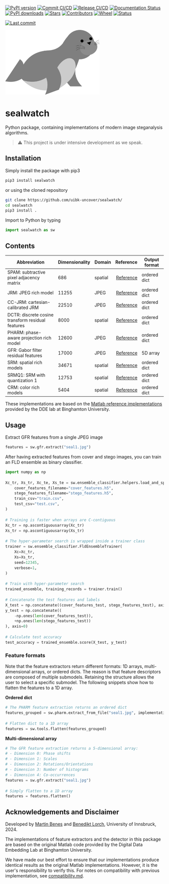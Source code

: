 [![PyPI version](https://badge.fury.io/py/sealwatch.svg)](https://pypi.org/project/sealwatch/)
[![Commit CI/CD](https://github.com/uibk-uncover/sealwatch/actions/workflows/on_commit.yml/badge.svg)](https://github.com/uibk-uncover/sealwatch/actions/workflows/on_commit.yml)
[![Release CI/CD](https://github.com/uibk-uncover/sealwatch/actions/workflows/on_release.yml/badge.svg)](https://github.com/uibk-uncover/sealwatch/actions/workflows/on_release.yml)
[![Documentation Status](https://readthedocs.org/projects/sealwatch/badge/?version=latest)](https://sealwatch.readthedocs.io/)
[![PyPI downloads](https://img.shields.io/pypi/dm/sealwatch)](https://pypi.org/project/sealwatch/)
[![Stars](https://img.shields.io/github/stars/uibk-uncover/sealwatch.svg)](https://GitHub.com/uibk-uncover/sealwatch)
[![Contributors](https://img.shields.io/github/contributors/uibk-uncover/sealwatch)](https://GitHub.com/uibk-uncover/sealwatch)
[![Wheel](https://img.shields.io/pypi/wheel/sealwatch)](https://pypi.org/project/sealwatch/)
[![Status](https://img.shields.io/pypi/status/sealwatch)](https://pypi.com/project/sealwatch/)
<!-- [![PyPi license](https://badgen.net/pypi/license/sealwatch/)](https://pypi.com/project/sealwatch/) -->
[![Last commit](https://img.shields.io/github/last-commit/uibk-uncover/sealwatch)](https://GitHub.com/uibk-uncover/sealwatch)

<img src="https://raw.githubusercontent.com/uibk-uncover/sealwatch/main/docs/static/seal.png" width="300" />

# sealwatch

Python package, containing implementations of modern image steganalysis algorithms.

> :warning: This project is under intensive development as we speak.

## Installation

Simply install the package with pip3


```bash
pip3 install sealwatch
```

or using the cloned repository

```bash
git clone https://github.com/uibk-uncover/sealwatch/
cd sealwatch
pip3 install .
```

Import to Python by typing

```python
import sealwatch as sw
```

## Contents

| Abbreviation | Dimensionality | Domain | Reference | Output format |
|--------------|----------------|--------|----------:|---------------|
| SPAM: subtractive pixel adjacency matrix | 686 | spatial | [Reference](https://doi.org/10.1109/TIFS.2010.2045842) | ordered dict |
| JRM: JPEG rich model | 11255 | JPEG | [Reference](https://doi.org/10.1117/12.907495) | ordered dict |
| CC-JRM: cartesian-calibrated JRM | 22510 | JPEG | [Reference](https://doi.org/10.1117/12.907495) | ordered dict |
| DCTR: discrete cosine transform residual features | 8000 | spatial | [Reference](https://doi.org/10.1109/TIFS.2014.2364918) | ordered dict |
| PHARM: phase-aware projection rich model | 12600 | JPEG | [Reference](https://doi.org/10.1117/12.2075239) | ordered dict |
| GFR: Gabor filter residual features | 17000 | JPEG | [Reference](https://dl.acm.org/doi/10.1145/2756601.2756608) | 5D array |
| SRM: spatial rich models | 34671 | spatial | [Reference](https://doi.org/10.1109/TIFS.2012.2190402) | ordered dict |
| SRMQ1: SRM with quantization 1 | 12753 | spatial | [Reference](https://doi.org/10.1109/TIFS.2012.2190402) | ordered dict |
| CRM: color rich models | 5404 | spatial | [Reference](https://doi.org/10.1109/WIFS.2014.7084325) | ordered dict |

These implementations are based on the [Matlab reference implementations](https://dde.binghamton.edu/download/feature_extractors/) provided by the DDE lab at Binghamton University.

## Usage

Extract GFR features from a single JPEG image

```python
features = sw.gfr.extract("seal1.jpg")
```

After having extracted features from cover and stego images, you can train an FLD ensemble as binary classifier.

```python
import numpy as np

Xc_tr, Xs_tr, Xc_te, Xs_te = sw.ensemble_classifier.helpers.load_and_split_features(
    cover_features_filename="cover_features.h5",
    stego_features_filename="stego_features.h5",
    train_csv="train.csv",
    test_csv="test.csv",
)

# Training is faster when arrays are C-contiguous
Xc_tr = np.ascontiguousarray(Xc_tr)
Xs_tr = np.ascontiguousarray(Xs_tr)

# The hyper-parameter search is wrapped inside a trainer class
trainer = sw.ensemble_classifier.FldEnsembleTrainer(
    Xc=Xc_tr,
    Xs=Xs_tr,
    seed=12345,
    verbose=1,
)

# Train with hyper-parameter search
trained_ensemble, training_records = trainer.train()

# Concatenate the test features and labels
X_test = np.concatenate((cover_features_test, stego_features_test), axis=0)
y_test = np.concatenate((
    -np.ones(len(cover_features_test)),
    +np.ones(len(stego_features_test))
), axis=0)

# Calculate test accuracy
test_accuracy = trained_ensemble.score(X_test, y_test)
```

### Feature formats

Note that the feature extractors return different formats: 1D arrays, multi-dimensional arrays, or ordered dicts.
The reason is that feature descriptors are composed of multiple submodels. Retaining the structure allows the user to select a specific submodel. The following snippets show how to flatten the features to a 1D array.

**Ordered dict**
```python
# The PHARM feature extraction returns an ordered dict
features_grouped = sw.pharm.extract_from_file("seal1.jpg", implementation=sw.PHARM_REVISITED)

# Flatten dict to a 1D array
features = sw.tools.flatten(features_grouped)
```

<!-- After saving a batch of flattened features to an HDF5 file, you can also re-group them.
```python
import sealwatch as sw
from sealwatch.utils.grouping import group_batch
from sealwatch.utils.constants import PHARM_REVISITED
import h5py

# Load the flattened features
with h5py.File("pharm_features.h5", "r") as f:
  features_flat = f["features"][()]

# Re-group the flat features
features_grouped = group_batch(features_flat, feature_type=PHARM_REVISITED)

# features_grouped is an ordered dict. The keys are the submodel names. Each value is an array with the shape [num_samples, submodel_size].
``` -->

**Multi-dimensional array**
```python
# The GFR feature extraction returns a 5-dimensional array:
# - Dimension 0: Phase shifts
# - Dimension 1: Scales
# - Dimension 2: Rotations/Orientations
# - Dimension 3: Number of histograms
# - Dimension 4: Co-occurrences
features = sw.gfr.extract("seal1.jpg")

# Simply flatten to a 1D array
features = features.flatten()
```


## Acknowledgements and Disclaimer

Developed by [Martin Benes](https://github.com/martinbenes1996) and [Benedikt Lorch](https://github.com/btlorch/), University of Innsbruck, 2024.

The implementations of feature extractors and the detector in this package are based on the original Matlab code provided by the Digital Data Embedding Lab at Binghamton University.

We have made our best effort to ensure that our implementations produce identical results as the original Matlab implementations. However, it is the user's responsibility to verify this.
For notes on compatibility with previous implementation, see [compatibility.md](compatibility.md).
